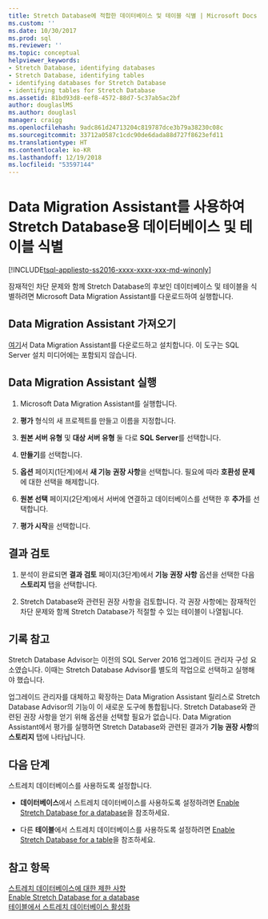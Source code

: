 ```yaml
---
title: Stretch Database에 적합한 데이터베이스 및 테이블 식별 | Microsoft Docs
ms.custom: ''
ms.date: 10/30/2017
ms.prod: sql
ms.reviewer: ''
ms.topic: conceptual
helpviewer_keywords:
- Stretch Database, identifying databases
- Stretch Database, identifying tables
- identifying databases for Stretch Database
- identifying tables for Stretch Database
ms.assetid: 81bd93d8-eef8-4572-88d7-5c37ab5ac2bf
author: douglaslMS
ms.author: douglasl
manager: craigg
ms.openlocfilehash: 9adc861d24713204c819787dce3b79a38230c08c
ms.sourcegitcommit: 33712a0587c1cdc90de6dada88d727f8623efd11
ms.translationtype: HT
ms.contentlocale: ko-KR
ms.lasthandoff: 12/19/2018
ms.locfileid: "53597144"
---
```

# <a name="identify-databases-and-tables-for-stretch-database-with-data-migration-assistant"></a>Data Migration Assistant를 사용하여 Stretch Database용 데이터베이스 및 테이블 식별
[!INCLUDE[tsql-appliesto-ss2016-xxxx-xxxx-xxx-md-winonly](../../includes/tsql-appliesto-ss2016-xxxx-xxxx-xxx-md-winonly.md)]


  잠재적인 차단 문제와 함께 Stretch Database의 후보인 데이터베이스 및 테이블을 식별하려면 Microsoft Data Migration Assistant를 다운로드하여 실행합니다.
  
## <a name="get-data-migration-assistant"></a>Data Migration Assistant 가져오기
 [여기](https://www.microsoft.com/download/details.aspx?id=53595)서 Data Migration Assistant를 다운로드하고 설치합니다. 이 도구는 SQL Server 설치 미디어에는 포함되지 않습니다.  
  
## <a name="run-data-migration-assistant"></a>Data Migration Assistant 실행  
  
1.  Microsoft Data Migration Assistant를 실행합니다.  

2.  **평가** 형식의 새 프로젝트를 만들고 이름을 지정합니다.

3.  **원본 서버 유형** 및 **대상 서버 유형** 둘 다로 **SQL Server**를 선택합니다.

4.  **만들기**를 선택합니다. 

5. **옵션** 페이지(1단계)에서 **새 기능 권장 사항**을 선택합니다. 필요에 따라 **호환성 문제**에 대한 선택을 해제합니다.

6.  **원본 선택** 페이지(2단계)에서 서버에 연결하고 데이터베이스를 선택한 후 **추가**를 선택합니다.

7.  **평가 시작**을 선택합니다.

## <a name="review-the-results"></a>결과 검토  
  
1.  분석이 완료되면 **결과 검토** 페이지(3단계)에서 **기능 권장 사항** 옵션을 선택한 다음 **스토리지** 탭을 선택합니다.

2.  Stretch Database와 관련된 권장 사항을 검토합니다. 각 권장 사항에는 잠재적인 차단 문제와 함께 Stretch Database가 적절할 수 있는 테이블이 나열됩니다.

## <a name="historical-note"></a>기록 참고
Stretch Database Advisor는 이전의 SQL Server 2016 업그레이드 관리자 구성 요소였습니다. 이때는 Stretch Database Advisor를 별도의 작업으로 선택하고 실행해야 했습니다.

업그레이드 관리자를 대체하고 확장하는 Data Migration Assistant 릴리스로 Stretch Database Advisor의 기능이 이 새로운 도구에 통합됩니다. Stretch Database와 관련된 권장 사항을 얻기 위해 옵션을 선택할 필요가 없습니다. Data Migration Assistant에서 평가를 실행하면 Stretch Database와 관련된 결과가 **기능 권장 사항**의 **스토리지** 탭에 나타납니다.
  
## <a name="next-step"></a>다음 단계  
 스트레치 데이터베이스를 사용하도록 설정합니다.  
  
-   **데이터베이스**에서 스트레치 데이터베이스를 사용하도록 설정하려면 [Enable Stretch Database for a database](../../sql-server/stretch-database/enable-stretch-database-for-a-database.md)을 참조하세요.  
  
-   다른 **테이블**에서 스트레치 데이터베이스를 사용하도록 설정하려면 [Enable Stretch Database for a table](../../sql-server/stretch-database/enable-stretch-database-for-a-table.md)을 참조하세요. 
  
## <a name="see-also"></a>참고 항목  
 [스트레치 데이터베이스에 대한 제한 사항](../../sql-server/stretch-database/limitations-for-stretch-database.md)   
 [Enable Stretch Database for a database](../../sql-server/stretch-database/enable-stretch-database-for-a-database.md)   
 [테이블에서 스트레치 데이터베이스 활성화](../../sql-server/stretch-database/enable-stretch-database-for-a-table.md)  
  
  
